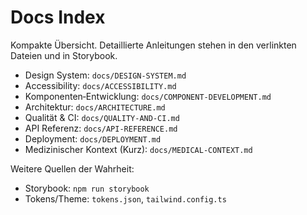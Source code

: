 # Docs Index

Kompakte Übersicht. Detaillierte Anleitungen stehen in den verlinkten Dateien und in Storybook.

- Design System: `docs/DESIGN-SYSTEM.md`
- Accessibility: `docs/ACCESSIBILITY.md`
- Komponenten‑Entwicklung: `docs/COMPONENT-DEVELOPMENT.md`
- Architektur: `docs/ARCHITECTURE.md`
- Qualität & CI: `docs/QUALITY-AND-CI.md`
- API Referenz: `docs/API-REFERENCE.md`
- Deployment: `docs/DEPLOYMENT.md`
- Medizinischer Kontext (Kurz): `docs/MEDICAL-CONTEXT.md`

Weitere Quellen der Wahrheit:
- Storybook: `npm run storybook`
- Tokens/Theme: `tokens.json`, `tailwind.config.ts`
